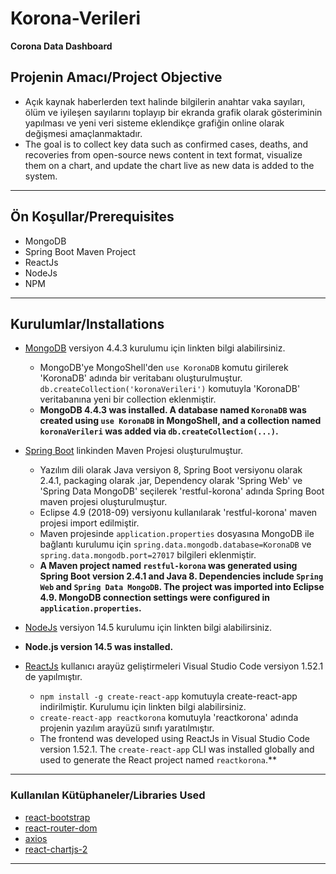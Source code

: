 # Korona-Verileri  
**Corona Data Dashboard**

## Projenin Amacı/Project Objective  
- Açık kaynak haberlerden text halinde bilgilerin anahtar vaka sayıları, ölüm ve iyileşen sayılarını toplayıp bir ekranda grafik olarak gösteriminin yapılması ve yeni veri sisteme eklendikçe grafiğin online olarak değişmesi amaçlanmaktadır.  
- The goal is to collect key data such as confirmed cases, deaths, and recoveries from open-source news content in text format, visualize them on a chart, and update the chart live as new data is added to the system.

---

## Ön Koşullar/Prerequisites
- MongoDB  
- Spring Boot Maven Project  
- ReactJs  
- NodeJs  
- NPM  

---

## Kurulumlar/Installations
- [MongoDB](https://www.mongodb.com/try/download/community)  versiyon 4.4.3 kurulumu için linkten bilgi alabilirsiniz.  
  - MongoDB'ye MongoShell'den `use KoronaDB` komutu girilerek 'KoronaDB' adında bir veritabanı oluşturulmuştur. `db.createCollection('koronaVerileri')` komutuyla 'KoronaDB' veritabanına yeni bir collection eklenmiştir.  
  - **MongoDB 4.4.3 was installed. A database named `KoronaDB` was created using `use KoronaDB` in MongoShell, and a collection named `koronaVerileri` was added via `db.createCollection(...)`.**

- [Spring Boot](https://start.spring.io/) linkinden Maven Projesi oluşturulmuştur.  
  - Yazılım dili olarak Java versiyon 8, Spring Boot versiyonu olarak 2.4.1, packaging olarak .jar, Dependency olarak 'Spring Web' ve 'Spring Data MongoDB' seçilerek 'restful-korona' adında Spring Boot maven projesi oluşturulmuştur.  
  - Eclipse 4.9 (2018-09) versiyonu kullanılarak 'restful-korona' maven projesi import edilmiştir.  
  - Maven projesinde `application.properties` dosyasına MongoDB ile bağlantı kurulumu için `spring.data.mongodb.database=KoronaDB` ve `spring.data.mongodb.port=27017` bilgileri eklenmiştir.  
  - **A Maven project named `restful-korona` was generated using Spring Boot version 2.4.1 and Java 8. Dependencies include `Spring Web` and `Spring Data MongoDB`. The project was imported into Eclipse 4.9. MongoDB connection settings were configured in `application.properties`.**

- [NodeJs](https://nodejs.org/en/download/) versiyon 14.5 kurulumu için linkten bilgi alabilirsiniz.  
- **Node.js version 14.5 was installed.**

- [ReactJs](https://tr.reactjs.org/docs/create-a-new-react-app.html#create-react-app) kullanıcı arayüz geliştirmeleri Visual Studio Code versiyon 1.52.1 de yapılmıştır.  
  - `npm install -g create-react-app` komutuyla create-react-app indirilmiştir. Kurulumu için linkten bilgi alabilirsiniz.  
  - `create-react-app reactkorona` komutuyla 'reactkorona' adında projenin yazılım arayüzü sınıfı yaratılmıştır.  
  - The frontend was developed using ReactJs in Visual Studio Code version 1.52.1. The `create-react-app` CLI was installed globally and used to generate the React project named `reactkorona`.**

---

### Kullanılan Kütüphaneler/Libraries Used

- [react-bootstrap](https://react-bootstrap.github.io/getting-started/introduction/)  
- [react-router-dom](https://www.npmjs.com/package/react-router-dom)  
- [axios](https://www.npmjs.com/package/axios)  
- [react-chartjs-2](https://www.npmjs.com/package/react-chartjs-2)

---
